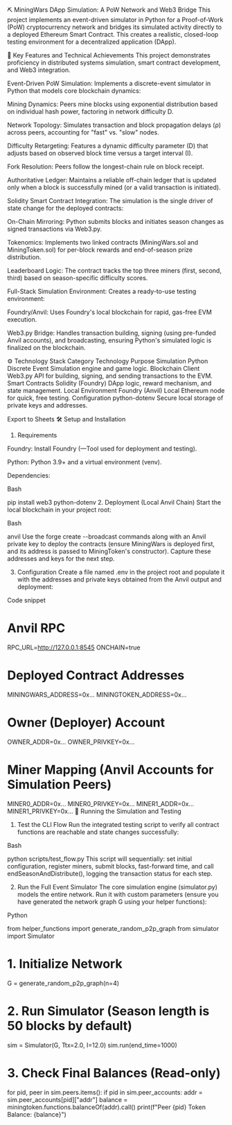 ⛏️ MiningWars DApp Simulation: A PoW Network and Web3 Bridge
This project implements an event-driven simulator in Python for a Proof-of-Work (PoW) cryptocurrency network and bridges its simulated activity directly to a deployed Ethereum Smart Contract. This creates a realistic, closed-loop testing environment for a decentralized application (DApp).

🚀 Key Features and Technical Achievements
This project demonstrates proficiency in distributed systems simulation, smart contract development, and Web3 integration.

Event-Driven PoW Simulation: Implements a discrete-event simulator in Python that models core blockchain dynamics:

Mining Dynamics: Peers mine blocks using exponential distribution based on individual hash power, factoring in network difficulty D.

Network Topology: Simulates transaction and block propagation delays (ρ) across peers, accounting for "fast" vs. "slow" nodes.

Difficulty Retargeting: Features a dynamic difficulty parameter (D) that adjusts based on observed block time versus a target interval (I).

Fork Resolution: Peers follow the longest-chain rule on block receipt.

Authoritative Ledger: Maintains a reliable off-chain ledger that is updated only when a block is successfully mined (or a valid transaction is initiated).

Solidity Smart Contract Integration: The simulation is the single driver of state change for the deployed contracts:

On-Chain Mirroring: Python submits blocks and initiates season changes as signed transactions via Web3.py.

Tokenomics: Implements two linked contracts (MiningWars.sol and MiningToken.sol) for per-block rewards and end-of-season prize distribution.

Leaderboard Logic: The contract tracks the top three miners (first, second, third) based on season-specific difficulty scores.

Full-Stack Simulation Environment: Creates a ready-to-use testing environment:

Foundry/Anvil: Uses Foundry's local blockchain for rapid, gas-free EVM execution.

Web3.py Bridge: Handles transaction building, signing (using pre-funded Anvil accounts), and broadcasting, ensuring Python's simulated logic is finalized on the blockchain.

⚙️ Technology Stack
Category	Technology	Purpose
Simulation	Python	Discrete Event Simulation engine and game logic.
Blockchain Client	Web3.py	API for building, signing, and sending transactions to the EVM.
Smart Contracts	Solidity (Foundry)	DApp logic, reward mechanism, and state management.
Local Environment	Foundry (Anvil)	Local Ethereum node for quick, free testing.
Configuration	python-dotenv	Secure local storage of private keys and addresses.

Export to Sheets
🛠️ Setup and Installation
1. Requirements

Foundry: Install Foundry (—Tool used for deployment and testing).

Python: Python 3.9+ and a virtual environment (venv).

Dependencies:

Bash

pip install web3 python-dotenv
2. Deployment (Local Anvil Chain)
Start the local blockchain in your project root:

Bash

anvil
Use the forge create --broadcast commands along with an Anvil private key to deploy the contracts (ensure MiningWars is deployed first, and its address is passed to MiningToken's constructor). Capture these addresses and keys for the next step.

3. Configuration
Create a file named .env in the project root and populate it with the addresses and private keys obtained from the Anvil output and deployment:

Code snippet

# Anvil RPC
RPC_URL=http://127.0.0.1:8545
ONCHAIN=true

# Deployed Contract Addresses
MININGWARS_ADDRESS=0x...
MININGTOKEN_ADDRESS=0x...

# Owner (Deployer) Account
OWNER_ADDR=0x...
OWNER_PRIVKEY=0x...

# Miner Mapping (Anvil Accounts for Simulation Peers)
MINER0_ADDR=0x...
MINER0_PRIVKEY=0x...
MINER1_ADDR=0x...
MINER1_PRIVKEY=0x...
🧪 Running the Simulation and Testing
1. Test the CLI Flow
Run the integrated testing script to verify all contract functions are reachable and state changes successfully:

Bash

python scripts/test_flow.py
This script will sequentially: set initial configuration, register miners, submit blocks, fast-forward time, and call endSeasonAndDistribute(), logging the transaction status for each step.

2. Run the Full Event Simulator
The core simulation engine (simulator.py) models the entire network. Run it with custom parameters (ensure you have generated the network graph G using your helper functions):

Python

from helper_functions import generate_random_p2p_graph
from simulator import Simulator

# 1. Initialize Network
G = generate_random_p2p_graph(n=4)

# 2. Run Simulator (Season length is 50 blocks by default)
sim = Simulator(G, Ttx=2.0, I=12.0)
sim.run(end_time=1000)

# 3. Check Final Balances (Read-only)
for pid, peer in sim.peers.items():
    if pid in sim.peer_accounts:
        addr = sim.peer_accounts[pid]["addr"]
        balance = miningtoken.functions.balanceOf(addr).call()
        print(f"Peer {pid} Token Balance: {balance}")